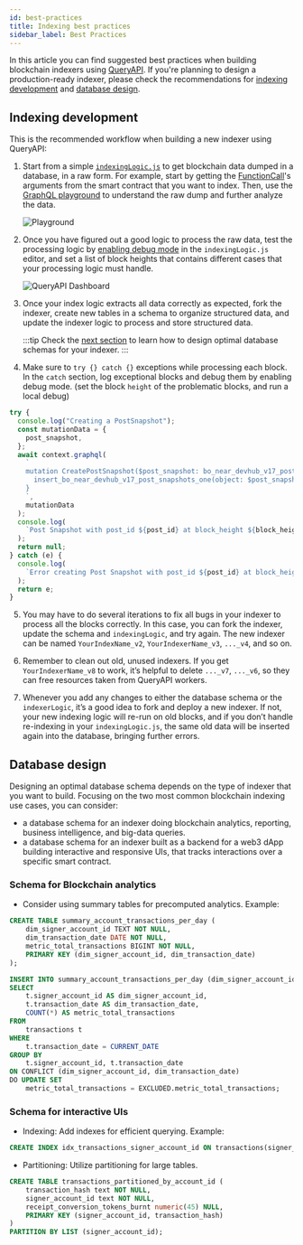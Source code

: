 ```yaml
---
id: best-practices
title: Indexing best practices
sidebar_label: Best Practices
---
```


In this article you can find suggested best practices when building blockchain indexers using [QueryAPI](intro.md).
If you're planning to design a production-ready indexer, please check the recommendations for [indexing development](#indexing-development) and [database design](#database-design).

## Indexing development

This is the recommended workflow when building a new indexer using QueryAPI:

1. Start from a simple [`indexingLogic.js`](index-function.md) to get blockchain data dumped in a database, in a raw form. For example, start by getting the [FunctionCall](../../2.develop/contracts/actions.md#function-call)'s arguments from the smart contract that you want to index. Then, use the [GraphQL playground](index-function.md#mutations-in-graphql) to understand the raw dump and further analyze the data.

   ![Playground](/docs/assets/QAPIScreen.gif)

2. Once you have figured out a good logic to process the raw data, test the processing logic by [enabling debug mode](index-function.md#local-debug-mode) in the `indexingLogic.js` editor, and set a list of block heights that contains different cases that your processing logic must handle.

   ![QueryAPI Dashboard](/docs/assets/QAPIdebug.png)

3. Once your index logic extracts all data correctly as expected, fork the indexer, create new tables in a schema to organize structured data, and update the indexer logic to process and store structured data.

   :::tip
   Check the [next section](#) to learn how to design optimal database schemas for your indexer.
   :::

4. Make sure to `try {} catch {}` exceptions while processing each block. In the `catch` section, log exceptional blocks and debug them by enabling debug mode. (set the block `height` of the problematic blocks, and run a local debug)

```js
try {
  console.log("Creating a PostSnapshot");
  const mutationData = {
    post_snapshot,
  };
  await context.graphql(
    `
    mutation CreatePostSnapshot($post_snapshot: bo_near_devhub_v17_post_snapshots_insert_input!) {
      insert_bo_near_devhub_v17_post_snapshots_one(object: $post_snapshot) {post_id, block_height}
    }
    `,
    mutationData
  );
  console.log(
    `Post Snapshot with post_id ${post_id} at block_height ${block_height} has been added to the database`
  );
  return null;
} catch (e) {
  console.log(
    `Error creating Post Snapshot with post_id ${post_id} at block_height ${block_height}: ${e}`
  );
  return e;
}
```

5. You may have to do several iterations to fix all bugs in your indexer to process all the blocks correctly. In this case, you can fork the indexer, update the schema and `indexingLogic`, and try again. The new indexer can be named `YourIndexName_v2`, `YourIndexerName_v3`, `..._v4`, and so on.

6. Remember to clean out old, unused indexers. If you get `YourIndexerName_v8` to work, it’s helpful to delete `..._v7`, `..._v6`, so they can free resources taken from QueryAPI workers.

7. Whenever you add any changes to either the database schema or the `indexerLogic`, it’s a good idea to fork and deploy a new indexer. If not, your new indexing logic will re-run on old blocks, and if you don’t handle re-indexing in your `indexingLogic.js`, the same old data will be inserted again into the database, bringing further errors.

## Database design

Designing an optimal database schema depends on the type of indexer that you want to build.
Focusing on the two most common blockchain indexing use cases, you can consider:

- a database schema for an indexer doing blockchain analytics, reporting, business intelligence, and big-data queries.
- a database schema for an indexer built as a backend for a web3 dApp building interactive and responsive UIs, that tracks interactions over a specific smart contract.

### Schema for Blockchain analytics

- Consider using summary tables for precomputed analytics. Example:

```sql
CREATE TABLE summary_account_transactions_per_day (
    dim_signer_account_id TEXT NOT NULL,
    dim_transaction_date DATE NOT NULL,
    metric_total_transactions BIGINT NOT NULL,
    PRIMARY KEY (dim_signer_account_id, dim_transaction_date)
);

INSERT INTO summary_account_transactions_per_day (dim_signer_account_id, dim_transaction_date, metric_total_transactions)
SELECT
    t.signer_account_id AS dim_signer_account_id,
    t.transaction_date AS dim_transaction_date,
    COUNT(*) AS metric_total_transactions
FROM
    transactions t
WHERE
    t.transaction_date = CURRENT_DATE
GROUP BY
    t.signer_account_id, t.transaction_date
ON CONFLICT (dim_signer_account_id, dim_transaction_date)
DO UPDATE SET
    metric_total_transactions = EXCLUDED.metric_total_transactions;
```

### Schema for interactive UIs

- Indexing: Add indexes for efficient querying. Example:

```sql
CREATE INDEX idx_transactions_signer_account_id ON transactions(signer_account_id);
```

- Partitioning: Utilize partitioning for large tables.

```sql
CREATE TABLE transactions_partitioned_by_account_id (
    transaction_hash text NOT NULL,
    signer_account_id text NOT NULL,
    receipt_conversion_tokens_burnt numeric(45) NULL,
    PRIMARY KEY (signer_account_id, transaction_hash)
)
PARTITION BY LIST (signer_account_id);
```
